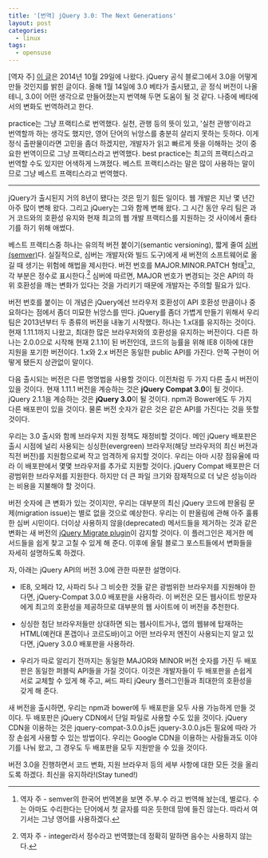 ```yaml
---
title: '[번역] jQuery 3.0: The Next Generations'
layout: post
categories:
  - linux
tags:
  - opensuse
---
```


[역자 주] [이 글](https://blog.jquery.com/2014/10/29/jquery-3-0-the-next-generations/)은 2014년 10월 29일에 나왔다. jQuery 공식 블로그에서 3.0을 어떻게 만들 것인지를 밝힌 글이다. 올해 1월 14일에 3.0 베타가 출시됐고, 곧 정식 버전이 나올 테니, 3.0이 어떤 생각으로 만들어졌는지 번역해 두면 도움이 될 것 같다. 나중에 베타에서의 변화도 번역하려고 한다.

practice는 그냥 프랙티스로 번역했다. 실천, 관행 등의 뜻이 있고, '실천 관행'이라고 번역할까 하는 생각도 했지만, 영어 단어의 뉘앙스를 충분히 살리지 못하는 듯하다. 이게 정식 출판물이라면 고민을 좀더 하겠지만, 개발자가 읽고 빠르게 뜻을 이해하는 것이 중요한 번역이므로 그냥 프랙티스라고 번역했다. best practice는 최고의 프랙티스라고 번역할 수도 있지만 어색하게 느껴졌다. 베스트 프랙티스라는 말은 많이 사용하는 말이므로 그냥 베스트 프랙티스라고 번역했다.

------

jQuery가 출시된지 거의 8년이 됐다는 것은 믿기 힘든 일이다. 웹 개발은 지난 몇 년간 아주 많이 변해 왔다. 그리고 jQuery는 그와 함께 변해 왔다. 그 시간 동안 우리 팀은 과거 코드와의 호환성 유지와 현재 최고의 웹 개발 프랙티스를 지원하는 것 사이에서 줄타기를 하기 위해 애썼다.

베스트 프랙티스중 하나는 유의적 버전 붙이기(semantic versioning), 짧게 줄여 [심버(semver)](http://semver.org/lang/ko/)다. 실질적으로, 심버는 개발자(와 빌드 도구)에게 새 버전의 소프트웨어로 옮길 때 생기는 위험에 해법을 제시한다. 버전 번호를 MAJOR.MINOR.PATCH 형태[^fn1]고, 각 부분은 정수로 표시한다.[^fn2] 심버에 따르면, MAJOR 번호가 변경되는 것은 API의 하위 호환성을 깨는 변화가 있다는 것을 가리키기 때문에 개발자는 주의할 필요가 있다.

버전 번호를 붙이는 이 개념은 jQuery에선 브라우저 호환성이 API 호환성 만큼이나 중요하다는 점에서 좀더 미묘한 뉘앙스를 띤다. jQuery를 좀더 가볍게 만들기 위해서 우리 팀은 2013년부터 두 종류의 버전을 내놓기 시작했다. 하나는 1.x대를 유지하는 것이다. 현재 1.11.1까지 나왔고, 최대한 많은 브라우저와의 호환성을 유지하는 버전이다. 다른 하나는 2.0.0으로 시작해 현재 2.1.1이 된 버전인데, 코드의 능률을 위해 IE8 이하에 대한 지원을 포기한 버전이다. 1.x와 2.x 버전은 동일한 public API를 가진다. 안쪽 구현이 어떻게 됐든지 상관없이 말이다.

다음 출시되는 버전은 다른 명명법을 사용할 것이다. 이전처럼 두 가지 다른 출시 버전이 있을 것이다. 현재 1.11.1 버전을 계승하는 것은 **jQuery Compat 3.0**이 될 것이다. jQuery 2.1.1을 계승하는 것은 **jQuery 3.0**이 될 것이다. npm과 Bower에도 두 가지 다른 배포판이 있을 것이다. 물론 버전 숫자가 같은 것은 같은 API를 가진다는 것을 뜻할 것이다.

우리는 3.0 출시와 함께 브라우저 지원 정책도 재정비할 것이다. 메인 jQuery 배포판은 출시 시점에 널리 사용되는 싱싱한(evergreen) 브라우저(해당 브라우저의 최신 버전과 직전 버전)를 지원함으로써 작고 엄격하게 유지할 것이다. 우리는 아마 시장 점유율에 따라 이 배포판에서 몇몇 브라우저를 추가로 지원할 것이다. jQuery Compat 배포판은 더 광범위한 브라우저를 지원한다. 하지만 더 큰 파일 크기와 잠재적으로 더 낮은 성능이라는 비용을 지불해야 할 것이다.

버전 숫자에 큰 변화가 있는 것이지만, 우리는 대부분의 최신 jQuery 코드에 판올림 문제(migration issue)는 별로 없을 것으로 예상한다. 우리는 이 판올림에 관해 아주 훌륭한 심버 시민이다. 더이상 사용하지 않을(deprecated) 메서드들을 제거하는 것과 같은 변화는 새 버전의 [jQuery Migrate plugin](https://github.com/jquery/jquery-migrate/)이 감지할 것이다. 이 플러그인은 제거한 메서드들을 쉽게 찾고 고칠 수 있게 해 준다. 이후에 올릴 블로그 포스트들에서 변화들을 자세히 설명하도록 하겠다.

자, 아래는 jQuery API의 버전 3.0에 관한 따분한 설명이다.

- IE8, 오페라 12, 사파리 5나 그 비슷한 것들 같은 광범위한 브라우저를 지원해야 한다면, jQuery-Compat 3.0.0 배포판을 사용하라. 이 버전은 모든 웹사이트 방문자에게 최고의 호환성을 제공하므로 대부분의 웹 사이트에 이 버전을 추천한다.

- 싱싱한 첨단 브라우저들만 상대하면 되는 웹사이트거나, 앱의 웹뷰에 탑재하는 HTML(예컨대 폰갭이나 코르도바)이고 어떤 브라우저 엔진이 사용되는지 알고 있다면, jQuery 3.0.0 배포판을 사용하라.

- 우리가 따로 알리기 전까지는 동일한 MAJOR와 MINOR 버전 숫자를 가진 두 배포판은 동일한 퍼블릭 API들을 가질 것이다. 이것은 개발자들이 두 배포판을 손쉽게 서로 교체할 수 있게 해 주고, 써드 파티 jQeury 플러그인들과 최대한의 호환성을 갖게 해 준다.

새 버전을 출시하면, 우리는 npm과 bower에 두 배포판을 모두 사용 가능하게 만들 것이다. 두 배포판은 jQuery CDN에서 단일 파일로 사용할 수도 있을 것이다. jQuery CDN을 이용하는 것은 jquery-compat-3.0.0.js든 jquery-3.0.0.js든 필요에 따라 가장 손쉽게 사용할 수 있는 방법이다. 우리는 Google CDN을 이용하는 사람들과도 이야기를 나눠 왔고, 그 경우도 두 배포판을 모두 지원받을 수 있을 것이다.

버전 3.0을 진행하면서 코드 변화, 지원 브라우저 등의 세부 사항에 대한 모든 것을 올리도록 하겠다. 최신을 유지하라!(Stay tuned!)



[^fn1]: 역자 주 - semver의 한국어 번역본을 보면 주.부.수 라고 번역해 놨는데, 별로다. 수는 아마도 수리한다는 단어에서 첫 글자를 따온 듯한데 맘에 들진 않는다. 따라서 여기서는 그냥 영어를 사용하겠다.
[^fn2]: 역자 주 - integer라서 정수라고 번역했는데 정확히 말하면 음수는 사용하지 않는다.